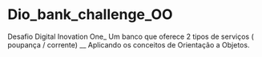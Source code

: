 # Dio_bank_challenge_OO
Desafio Digital Inovation One_  Um banco que oferece 2 tipos de serviços ( poupança / corrente) __ Aplicando os conceitos de Orientação a Objetos.
